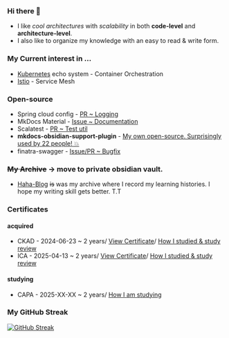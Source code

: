 ### Hi there 👋
- I like *cool architectures* with *scalability* in both **code-level** and **architecture-level**.
- I also like to organize my knowledge with an easy to read & write form.

### My Current interest in ...  
- [Kubernetes](https://kubernetes.io/) echo system - Container Orchestration
- [Istio](https://istio.io/) - Service Mesh

### Open-source
- Spring cloud config - [PR ~ Logging](https://github.com/spring-cloud/spring-cloud-config/pull/2162)
- MkDocs Material - [Issue ~ Documentation](https://github.com/squidfunk/mkdocs-material/issues/5086)
- Scalatest - [PR ~ Test util](https://github.com/scalatest/scalatest/pull/2305)
- **mkdocs-obsidian-support-plugin** - [My own open-source. Surprisingly used by 22 people! 💥](https://github.com/ndy2/mkdocs-obsidian-support-plugin)
- finatra-swagger - [Issue/PR ~ Bugfix](https://github.com/jakehschwartz/finatra-swagger/issues/82)

### ~~My Archive~~ -> move to private obsidian vault.
- [Haha-Blog](https://ndy2.github.io/Haha-Blog/) ~~is~~ was my archive where I record my learning histories. I hope my writing skill gets better. T.T

### Certificates

#### acquired

- CKAD - 2024-06-23 ~ 2 years/ [View Certificate](https://ti-user-certificates.s3.amazonaws.com/e0df7fbf-a057-42af-8a1f-590912be5460/bf016803-01ea-439c-af10-c821fdc34da9-538bdde0-e39f-4adf-a0ae-a0b96800a854-certificate.pdf)/ [How I studied & study review](https://github.com/ndy2/CKAD-exercises)
- ICA - 2025-04-13 ~ 2 years/ [View Certificate](https://ti-user-certificates.s3.amazonaws.com/e0df7fbf-a057-42af-8a1f-590912be5460/bf016803-01ea-439c-af10-c821fdc34da9-781cd34a-4ac4-4fe1-8df1-0d5e8df2a2f3-certificate.pdf)/ [How I studied & study review](https://github.com/ndy2/Istio-Certified-Associate-excercises)

#### studying

- CAPA - 2025-XX-XX ~ 2 years/ [How I am studying](https://github.com/ndy2/CAPA-Study)

### My GitHub Streak
[![GitHub Streak](https://streak-stats.demolab.com?user=ndy2)](https://git.io/streak-stats)
